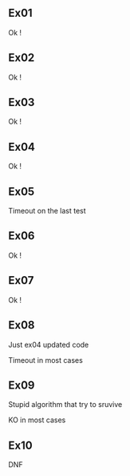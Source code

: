 ## Ex01
Ok !

## Ex02
Ok !

## Ex03
Ok !

## Ex04
Ok !

## Ex05
Timeout on the last test

## Ex06
Ok !

## Ex07
Ok !

## Ex08
Just ex04 updated code

Timeout in most cases

## Ex09
Stupid algorithm that try to sruvive

KO in most cases

## Ex10
DNF
